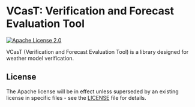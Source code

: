 # VCasT: Verification and Forecast Evaluation Tool

[![Apache License 2.0](https://img.shields.io/badge/license-Apache%202.0-blue.svg)](LICENSE)

VCasT (Verification and Forecast Evaluation Tool) is a library designed for weather model verification.

## License

The Apache license will be in effect unless superseded by an existing license in specific files - see the [LICENSE](LICENSE) file for details.


